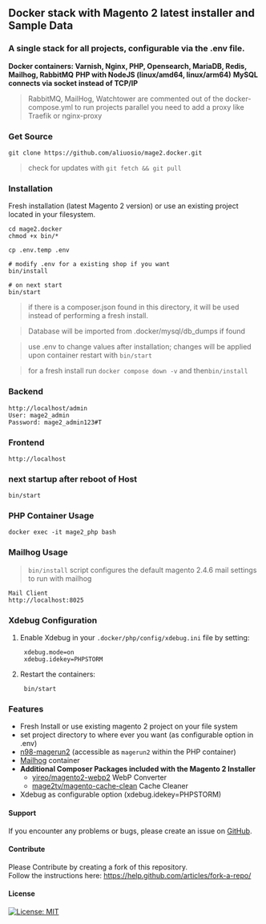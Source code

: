 ## Docker stack with Magento 2 latest installer and Sample Data
### A single stack for all projects, configurable via the .env file.
**Docker containers: Varnish, Nginx, PHP, Opensearch, MariaDB, Redis, Mailhog, RabbitMQ**
**PHP with NodeJS (linux/amd64, linux/arm64)**
**MySQL connects via socket instead of TCP/IP**
> RabbitMQ, MailHog, Watchtower are commented out of the docker-compose.yml
> to run projects parallel you need to add a proxy like Traefik or nginx-proxy

### Get Source

    git clone https://github.com/aliuosio/mage2.docker.git

> check for updates with `git fetch && git pull`

### Installation
  Fresh installation (latest Magento 2 version) or use an existing project located in your filesystem.
    
    cd mage2.docker
    chmod +x bin/*

    cp .env.temp .env 

    # modify .env for a existing shop if you want 
    bin/install

    # on next start
    bin/start

> if there is a composer.json found in this directory, it will be used instead of performing a fresh install.

> Database will be imported from .docker/mysql/db_dumps if found
    
> use .env to change values after installation; changes will be applied upon container restart with `bin/start`

> for a fresh install run `docker compose down -v` and then`bin/install`

### Backend
    http://localhost/admin
    User: mage2_admin
    Password: mage2_admin123#T
    
### Frontend
    http://localhost
    
### next startup after reboot of Host
    bin/start

### PHP Container Usage
    
    docker exec -it mage2_php bash
    
### Mailhog Usage

> `bin/install` script configures the default magento 2.4.6 mail settings to run with mailhog

    Mail Client
    http://localhost:8025 


### Xdebug Configuration
1. Enable Xdebug in your `.docker/php/config/xdebug.ini` file by setting:
    
        xdebug.mode=on
        xdebug.idekey=PHPSTORM

2. Restart the containers:

        bin/start
    
### Features
* Fresh Install or use existing magento 2 project on your file system
* set project directory to where ever you want (as configurable option in .env)
* [n98-magerun2](https://github.com/netz98/n98-magerun) (accessible as `magerun2` within the PHP container)
* [Mailhog](https://github.com/mailhog/MailHog) container
* **Additional Composer Packages included with the Magento 2 Installer**
    * [yireo/magento2-webp2](https://github.com/yireo/Yireo_Webp2) WebP Converter
    * [mage2tv/magento-cache-clean](https://github.com/mage2tv/magento-cache-clean) Cache Cleaner
* Xdebug as configurable option (xdebug.idekey=PHPSTORM)




#### Support
If you encounter any problems or bugs, please create an issue on [GitHub](https://github.com/aliuosio/mage2.docker/issues).

#### Contribute
Please Contribute by creating a fork of this repository.  
Follow the instructions here: https://help.github.com/articles/fork-a-repo/

#### License
[![License: MIT](https://img.shields.io/badge/License-MIT-yellow.svg)](https://openng.de/source.org/licenses/MIT)
